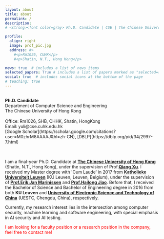 ```yaml
---
layout: about
title: about
permalink: /
description: 
# <strong><font color=gray> Ph.D. Candidate | CSE | The Chinese University of Hong Kong </font></strong><br /> 

profile:
  align: right
  image: prof_pic.jpg
  address: #>
    #<p>Rm1026, CUHK</p>
    #<p>Shatin, N.T., Hong Kong</p>

news: true  # includes a list of news items
selected_papers: True # includes a list of papers marked as "selected={true}"
social: true  # includes social icons at the bottom of the page
# teaching: true
---
```

<br> 
<strong>Ph.D. Candidate</strong><br> 
Department of Computer Science and Engineering<br> 
The Chinese University of Hong Kong<br> 

<br> 
Office: Rm1026, SHB, CHHK, Shatin, HongKong<br> 
Email: yuli@cse.cuhk.edu.hk<br>
[Google Scholar](https://scholar.google.com/citations?user=M0zhrM8AAAAJ&hl=zh-CN), [DBLP](https://dblp.org/pid/34/2997-7.html)
<br> 
<br> 
<br> 

I am a final-year Ph.D. Candidate at **[The Chinese University of Hong Kong](https://www.cse.cuhk.edu.hk/)** (Shatin, N.T., Hong Kong), under the supervision of Prof.**[Qiang Xu](https://www.cse.cuhk.edu.hk/people/faculty/qiang-xu/)**. I received my Master degree with 'Cum Laude' in 2017 from **[Katholieke Universiteit Leuven](https://www.kuleuven.be/kuleuven/)** (KU Leuven, Leuven, Belgium), under the supervision of **[Prof.Erik Jan Marinissen](https://www.linkedin.com/in/erikjanmarinissen/?originalSubdomain=be)** and **[Prof.Hailong Jiao](http://www.pku-vlsi.com/sample-page/hailong_jiao/)**. Before that, I received the Bachelor of Science and Bachelor of Engineering degree in 2016 from both **KU Leuven** and **[University of Electronic Science and Technology of China](https://www.uestc.edu.cn/)** (UESTC, Chengdu, China), respectively.

Currently, my research interest lies in the intersection among computer security, machine learning and software engineering, with special emphasis in AI security and AI testing.


<span style="color:red"> I am looking for a faculty position or a research position in the company, feel free to contact me! </span>


<!-- Write your biography here. Tell the world about yourself. Link to your favorite [subreddit](http://reddit.com){:target="\_blank"}. You can put a picture in, too. The code is already in, just name your picture `prof_pic.jpg` and put it in the `img/` folder. -->

<!-- Put your address / P.O. box / other info right below your picture. You can also disable any these elements by editing `profile` property of the YAML header of your `_pages/about.md`. Edit `_bibliography/papers.bib` and Jekyll will render your [publications page](/al-folio/publications/) automatically. -->

<!-- Link to your social media connections, too. This theme is set up to use [Font Awesome icons](http://fortawesome.github.io/Font-Awesome/){:target="\_blank"} and [Academicons](https://jpswalsh.github.io/academicons/){:target="\_blank"}, like the ones below. Add your Facebook, Twitter, LinkedIn, Google Scholar, or just disable all of them. -->
